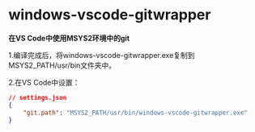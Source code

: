 # windows-vscode-gitwrapper
**在VS Code中使用MSYS2环境中的git**

1.编译完成后，将windows-vscode-gitwrapper.exe复制到MSYS2_PATH/usr/bin文件夹中。

2.在VS Code中设置：

```JSON
// settings.json
{
    "git.path": "MSYS2_PATH/usr/bin/windows-vscode-gitwrapper.exe"
}
```
